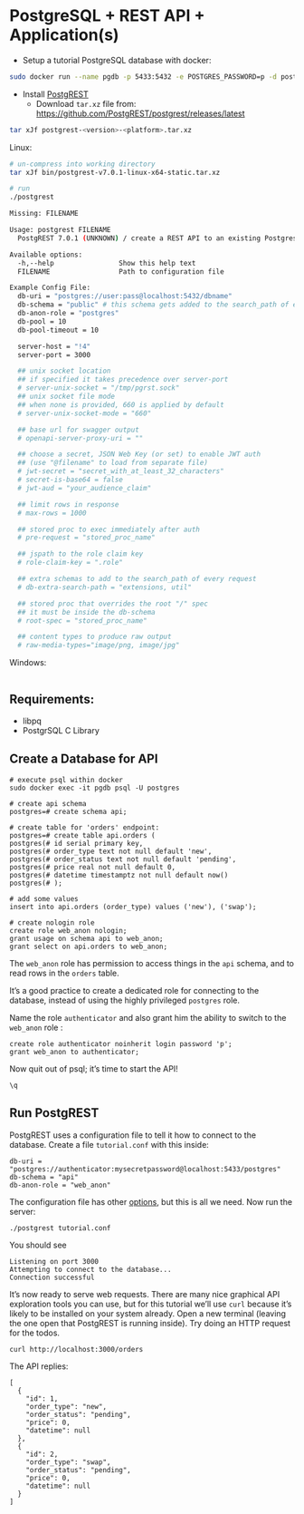 # PostgreSQL + REST API + Application(s)

- Setup a tutorial PostgreSQL database with docker:

```bash
sudo docker run --name pgdb -p 5433:5432 -e POSTGRES_PASSWORD=p -d postgres
```

- Install [PostgREST]()
  - Download `tar.xz` file from: https://github.com/PostgREST/postgrest/releases/latest

```bash
tar xJf postgrest-<version>-<platform>.tar.xz
```

Linux:

```bash
# un-compress into working directory
tar xJf bin/postgrest-v7.0.1-linux-x64-static.tar.xz

# run
./postgrest

Missing: FILENAME

Usage: postgrest FILENAME
  PostgREST 7.0.1 (UNKNOWN) / create a REST API to an existing Postgres database

Available options:
  -h,--help                Show this help text
  FILENAME                 Path to configuration file

Example Config File:
  db-uri = "postgres://user:pass@localhost:5432/dbname"
  db-schema = "public" # this schema gets added to the search_path of every request
  db-anon-role = "postgres"
  db-pool = 10
  db-pool-timeout = 10

  server-host = "!4"
  server-port = 3000

  ## unix socket location
  ## if specified it takes precedence over server-port
  # server-unix-socket = "/tmp/pgrst.sock"
  ## unix socket file mode
  ## when none is provided, 660 is applied by default
  # server-unix-socket-mode = "660"

  ## base url for swagger output
  # openapi-server-proxy-uri = ""

  ## choose a secret, JSON Web Key (or set) to enable JWT auth
  ## (use "@filename" to load from separate file)
  # jwt-secret = "secret_with_at_least_32_characters"
  # secret-is-base64 = false
  # jwt-aud = "your_audience_claim"

  ## limit rows in response
  # max-rows = 1000

  ## stored proc to exec immediately after auth
  # pre-request = "stored_proc_name"

  ## jspath to the role claim key
  # role-claim-key = ".role"

  ## extra schemas to add to the search_path of every request
  # db-extra-search-path = "extensions, util"

  ## stored proc that overrides the root "/" spec
  ## it must be inside the db-schema
  # root-spec = "stored_proc_name"

  ## content types to produce raw output
  # raw-media-types="image/png, image/jpg"
```

Windows:

```

```

## Requirements:

- libpq
- PostgrSQL C Library



## Create a Database for API

```
# execute psql within docker
sudo docker exec -it pgdb psql -U postgres

# create api schema
postgres=# create schema api;

# create table for 'orders' endpoint:
postgres=# create table api.orders (
postgres(# id serial primary key,
postgres(# order_type text not null default 'new',
postgres(# order_status text not null default 'pending',
postgres(# price real not null default 0,
postgres(# datetime timestamptz not null default now() 
postgres(# );

# add some values
insert into api.orders (order_type) values ('new'), ('swap');

# create nologin role
create role web_anon nologin;
grant usage on schema api to web_anon;
grant select on api.orders to web_anon;
```

The `web_anon` role has permission to access things in the `api` schema, and to read rows in the `orders` table.

It’s a good practice to create a dedicated role for connecting to the database, instead of using the highly privileged `postgres` role. 

Name the role `authenticator` and also grant him the ability to switch to the `web_anon` role :

```
create role authenticator noinherit login password 'p';
grant web_anon to authenticator;
```

Now quit out of psql; it’s time to start the API!

```
\q
```

## Run PostgREST

PostgREST uses a configuration file to tell it how to connect to the database. Create a file `tutorial.conf` with this inside:

```
db-uri = "postgres://authenticator:mysecretpassword@localhost:5433/postgres"
db-schema = "api"
db-anon-role = "web_anon"
```

The configuration file has other [options](https://postgrest.org/en/v7.0.0/configuration.html#configuration), but this is all we need. Now run the server:

```
./postgrest tutorial.conf
```

You should see

```
Listening on port 3000
Attempting to connect to the database...
Connection successful
```

It’s now ready to serve web requests. There are many nice graphical API exploration tools you can use, but for this tutorial we’ll use `curl` because it’s likely to be installed on your system already. Open a new terminal (leaving the one open that PostgREST is running inside). Try doing an HTTP request for the todos.

```
curl http://localhost:3000/orders
```

The API replies:

```
[
  {
    "id": 1,
    "order_type": "new",
    "order_status": "pending",
    "price": 0,
    "datetime": null
  },
  {
    "id": 2,
    "order_type": "swap",
    "order_status": "pending",
    "price": 0,
    "datetime": null
  }
]

```

